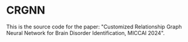 # CRGNN

This is the source code for the paper: "Customized Relationship Graph Neural Network for Brain Disorder Identification, MICCAI 2024".
